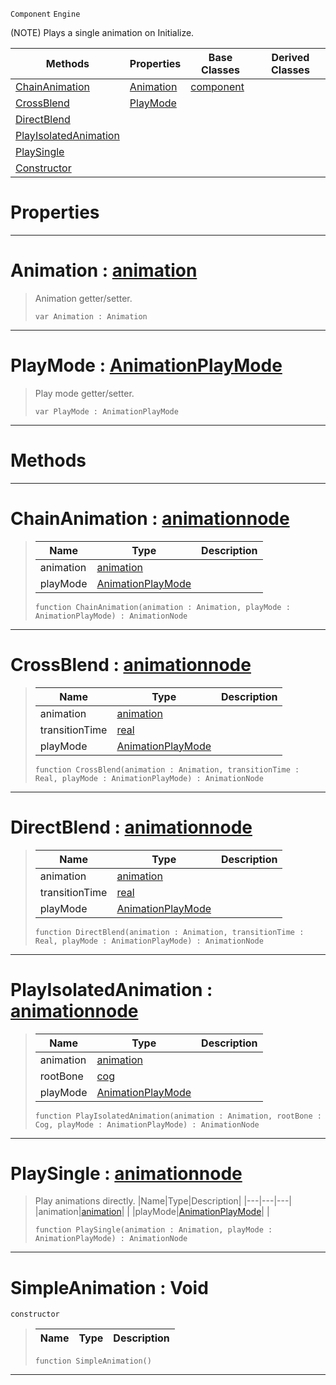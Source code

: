  `Component` `Engine`



(NOTE) Plays a single animation on Initialize.

|Methods|Properties|Base Classes|Derived Classes|
|---|---|---|---|
|[ ChainAnimation](https://github.com/ArendDanielek/ZeroDocsTest/blob/master/code_reference/class_reference/simpleanimation.markdown#chainanimation-zero-engi)|[ Animation](https://github.com/ArendDanielek/ZeroDocsTest/blob/master/code_reference/class_reference/simpleanimation.markdown#animation-zero-engine-do)|[component](https://github.com/ArendDanielek/ZeroDocsTest/blob/master/code_reference/class_reference/component.markdown)| |
|[ CrossBlend](https://github.com/ArendDanielek/ZeroDocsTest/blob/master/code_reference/class_reference/simpleanimation.markdown#crossblend-zero-engine-d)|[ PlayMode](https://github.com/ArendDanielek/ZeroDocsTest/blob/master/code_reference/class_reference/simpleanimation.markdown#playmode-zero-engine-doc)| | |
|[ DirectBlend](https://github.com/ArendDanielek/ZeroDocsTest/blob/master/code_reference/class_reference/simpleanimation.markdown#directblend-zero-engine)| | | |
|[ PlayIsolatedAnimation](https://github.com/ArendDanielek/ZeroDocsTest/blob/master/code_reference/class_reference/simpleanimation.markdown#playisolatedanimation-ze)| | | |
|[ PlaySingle](https://github.com/ArendDanielek/ZeroDocsTest/blob/master/code_reference/class_reference/simpleanimation.markdown#playsingle-zero-engine-d)| | | |
|[ Constructor](https://github.com/ArendDanielek/ZeroDocsTest/blob/master/code_reference/class_reference/simpleanimation.markdown#simpleanimation-void)| | | |


 #  Properties


---  
 #  Animation : [animation](https://github.com/ArendDanielek/ZeroDocsTest/blob/master/code_reference/class_reference/animation.markdown)

> Animation getter/setter.
> ``` lang=cpp, name=Zilch
> var Animation : Animation


---  
 #  PlayMode : [AnimationPlayMode](https://github.com/ArendDanielek/ZeroDocsTest/blob/master/code_reference/enum_reference.markdown#animationplaymode)

> Play mode getter/setter.
> ``` lang=cpp, name=Zilch
> var PlayMode : AnimationPlayMode


---  
 #  Methods


---  
 #  ChainAnimation : [animationnode](https://github.com/ArendDanielek/ZeroDocsTest/blob/master/code_reference/class_reference/animationnode.markdown)

> 
> |Name|Type|Description|
> |---|---|---|
> |animation|[animation](https://github.com/ArendDanielek/ZeroDocsTest/blob/master/code_reference/class_reference/animation.markdown)| |
> |playMode|[AnimationPlayMode](https://github.com/ArendDanielek/ZeroDocsTest/blob/master/code_reference/enum_reference.markdown#animationplaymode)| |
> ``` lang=cpp, name=Zilch
> function ChainAnimation(animation : Animation, playMode : AnimationPlayMode) : AnimationNode
> ``` 


---  
 #  CrossBlend : [animationnode](https://github.com/ArendDanielek/ZeroDocsTest/blob/master/code_reference/class_reference/animationnode.markdown)

> 
> |Name|Type|Description|
> |---|---|---|
> |animation|[animation](https://github.com/ArendDanielek/ZeroDocsTest/blob/master/code_reference/class_reference/animation.markdown)| |
> |transitionTime|[real](https://github.com/ArendDanielek/ZeroDocsTest/blob/master/code_reference/zilch_base_types/real.markdown)| |
> |playMode|[AnimationPlayMode](https://github.com/ArendDanielek/ZeroDocsTest/blob/master/code_reference/enum_reference.markdown#animationplaymode)| |
> ``` lang=cpp, name=Zilch
> function CrossBlend(animation : Animation, transitionTime : Real, playMode : AnimationPlayMode) : AnimationNode
> ``` 


---  
 #  DirectBlend : [animationnode](https://github.com/ArendDanielek/ZeroDocsTest/blob/master/code_reference/class_reference/animationnode.markdown)

> 
> |Name|Type|Description|
> |---|---|---|
> |animation|[animation](https://github.com/ArendDanielek/ZeroDocsTest/blob/master/code_reference/class_reference/animation.markdown)| |
> |transitionTime|[real](https://github.com/ArendDanielek/ZeroDocsTest/blob/master/code_reference/zilch_base_types/real.markdown)| |
> |playMode|[AnimationPlayMode](https://github.com/ArendDanielek/ZeroDocsTest/blob/master/code_reference/enum_reference.markdown#animationplaymode)| |
> ``` lang=cpp, name=Zilch
> function DirectBlend(animation : Animation, transitionTime : Real, playMode : AnimationPlayMode) : AnimationNode
> ``` 


---  
 #  PlayIsolatedAnimation : [animationnode](https://github.com/ArendDanielek/ZeroDocsTest/blob/master/code_reference/class_reference/animationnode.markdown)

> 
> |Name|Type|Description|
> |---|---|---|
> |animation|[animation](https://github.com/ArendDanielek/ZeroDocsTest/blob/master/code_reference/class_reference/animation.markdown)| |
> |rootBone|[cog](https://github.com/ArendDanielek/ZeroDocsTest/blob/master/code_reference/class_reference/cog.markdown)| |
> |playMode|[AnimationPlayMode](https://github.com/ArendDanielek/ZeroDocsTest/blob/master/code_reference/enum_reference.markdown#animationplaymode)| |
> ``` lang=cpp, name=Zilch
> function PlayIsolatedAnimation(animation : Animation, rootBone : Cog, playMode : AnimationPlayMode) : AnimationNode
> ``` 


---  
 #  PlaySingle : [animationnode](https://github.com/ArendDanielek/ZeroDocsTest/blob/master/code_reference/class_reference/animationnode.markdown)

> Play animations directly.
> |Name|Type|Description|
> |---|---|---|
> |animation|[animation](https://github.com/ArendDanielek/ZeroDocsTest/blob/master/code_reference/class_reference/animation.markdown)| |
> |playMode|[AnimationPlayMode](https://github.com/ArendDanielek/ZeroDocsTest/blob/master/code_reference/enum_reference.markdown#animationplaymode)| |
> ``` lang=cpp, name=Zilch
> function PlaySingle(animation : Animation, playMode : AnimationPlayMode) : AnimationNode
> ``` 


---  
 #  SimpleAnimation : Void

 `constructor`

> 
> |Name|Type|Description|
> |---|---|---|
> ``` lang=cpp, name=Zilch
> function SimpleAnimation()
> ``` 


---  
 
  
  
  
  
  
  
  

 